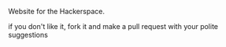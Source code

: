 Website for the Hackerspace.

if you don't like it, fork it and make a pull request with your polite suggestions